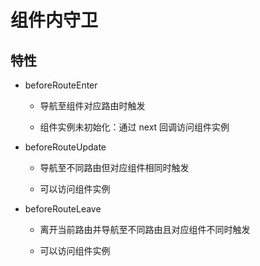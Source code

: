 # 组件内守卫

## 特性

- beforeRouteEnter

   - 导航至组件对应路由时触发

   - 组件实例未初始化：通过 next 回调访问组件实例

- beforeRouteUpdate

   - 导航至不同路由但对应组件相同时触发

   - 可以访问组件实例

- beforeRouteLeave

   - 离开当前路由并导航至不同路由且对应组件不同时触发

   - 可以访问组件实例